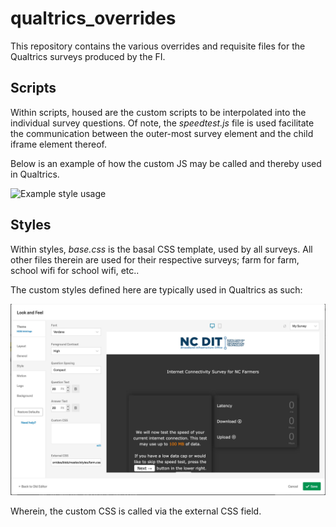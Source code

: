 # qualtrics_overrides

This repository contains the various overrides and requisite files for the
Qualtrics surveys produced by the FI.

## Scripts

Within scripts, housed are the custom scripts to be interpolated into the
individual survey questions. Of note, the *speedtest.js* file is used facilitate
the communication between the outer-most survey element and the child iframe
element thereof.

Below is an example of how the custom JS may be called and thereby used in Qualtrics.

![](docs/qualtrics-example-js.gif?raw=true "Example style usage")

## Styles

Within styles, *base.css* is the basal CSS template, used by all surveys. All
other files therein are used for their respective surveys; farm for farm, school
wifi for school wifi, etc..

The custom styles defined here are typically used in Qualtrics as such:

![](docs/qualtrics-example-1.jpg?raw=true "Example style usage")

Wherein, the custom CSS is called via the external CSS field.
